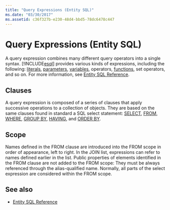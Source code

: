 ```yaml
---
title: "Query Expressions (Entity SQL)"
ms.date: "03/30/2017"
ms.assetid: c36f327b-e230-48d4-bbd5-78dc6478c447
---
```

# Query Expressions (Entity SQL)
A query expression combines many different query operators into a single syntax. [!INCLUDE[esql](../../../../../../includes/esql-md.md)] provides various kinds of expressions, including the following: [literals](literals-entity-sql.md), [parameters](parameters-entity-sql.md), [variables](variables-entity-sql.md), operators, [functions](functions-entity-sql.md), set operators, and so on. For more information, see [Entity SQL Reference](entity-sql-reference.md).  
  
## Clauses  
 A query expression is composed of a series of clauses that apply successive operations to a collection of objects. They are based on the same clauses found in standard a SQL select statement: [SELECT](select-entity-sql.md), [FROM](from-entity-sql.md), [WHERE](where-entity-sql.md), [GROUP BY](group-by-entity-sql.md), [HAVING](having-entity-sql.md), and [ORDER BY](order-by-entity-sql.md).  
  
## Scope  
 Names defined in the FROM clause are introduced into the FROM scope in order of appearance, left to right. In the JOIN list, expressions can refer to names defined earlier in the list. Public properties of elements identified in the FROM clause are not added to the FROM scope: They must be always referenced through the alias-qualified name. Normally, all parts of the select expression are considered within the FROM scope.  
  
## See also

- [Entity SQL Reference](entity-sql-reference.md)
